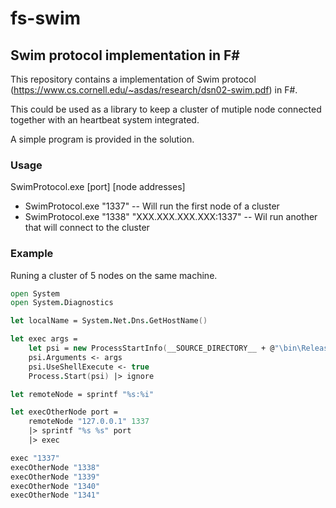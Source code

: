 # fs-swim
## Swim protocol implementation in F#

This repository contains a implementation of Swim protocol (<https://www.cs.cornell.edu/~asdas/research/dsn02-swim.pdf>) in F#.

This could be used as a library to keep a cluster of mutiple node connected together with an heartbeat system integrated.

A simple program is provided in the solution.

### Usage

SwimProtocol.exe [port] [node addresses] 


- SwimProtocol.exe "1337" -- Will run the first node of a cluster
- SwimProtocol.exe "1338" "XXX.XXX.XXX.XXX:1337" -- Wil run another that will connect to the cluster

### Example

Runing a cluster of 5 nodes on the same machine.

```fsharp
open System
open System.Diagnostics

let localName = System.Net.Dns.GetHostName()

let exec args =
    let psi = new ProcessStartInfo(__SOURCE_DIRECTORY__ + @"\bin\Release\SwimProtocol.exe")
    psi.Arguments <- args
    psi.UseShellExecute <- true
    Process.Start(psi) |> ignore

let remoteNode = sprintf "%s:%i"

let execOtherNode port =
    remoteNode "127.0.0.1" 1337
    |> sprintf "%s %s" port
    |> exec

exec "1337"
execOtherNode "1338"
execOtherNode "1339"
execOtherNode "1340"
execOtherNode "1341"
```
